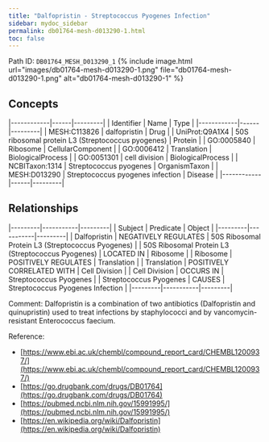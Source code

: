 ```yaml
---
title: "Dalfopristin - Streptococcus Pyogenes Infection"
sidebar: mydoc_sidebar
permalink: db01764-mesh-d013290-1.html
toc: false 
---
```



Path ID: `DB01764_MESH_D013290_1`
{% include image.html url="images/db01764-mesh-d013290-1.png" file="db01764-mesh-d013290-1.png" alt="db01764-mesh-d013290-1" %}

## Concepts

|------------|------|---------|
| Identifier | Name | Type    |
|------------|------|---------|
| MESH:C113826 | dalfopristin | Drug |
| UniProt:Q9A1X4 | 50S ribosomal protein L3 (Streptococcus pyogenes) | Protein |
| GO:0005840 | Ribosome | CellularComponent |
| GO:0006412 | Translation | BiologicalProcess |
| GO:0051301 | cell division | BiologicalProcess |
| NCBITaxon:1314 | Streptococcus pyogenes | OrganismTaxon |
| MESH:D013290 | Streptococcus pyogenes infection | Disease |
|------------|------|---------|

## Relationships

|---------|-----------|---------|
| Subject | Predicate | Object  |
|---------|-----------|---------|
| Dalfopristin | NEGATIVELY REGULATES | 50S Ribosomal Protein L3 (Streptococcus Pyogenes) |
| 50S Ribosomal Protein L3 (Streptococcus Pyogenes) | LOCATED IN | Ribosome |
| Ribosome | POSITIVELY REGULATES | Translation |
| Translation | POSITIVELY CORRELATED WITH | Cell Division |
| Cell Division | OCCURS IN | Streptococcus Pyogenes |
| Streptococcus Pyogenes | CAUSES | Streptococcus Pyogenes Infection |
|---------|-----------|---------|

Comment: Dalfopristin is a combination of two antibiotics (Dalfopristin and quinupristin) used to treat infections by staphylococci and by vancomycin-resistant Enterococcus faecium.

Reference: 
  - [https://www.ebi.ac.uk/chembl/compound_report_card/CHEMBL1200937/](https://www.ebi.ac.uk/chembl/compound_report_card/CHEMBL1200937/)
  - [https://go.drugbank.com/drugs/DB01764](https://go.drugbank.com/drugs/DB01764)
  - [https://pubmed.ncbi.nlm.nih.gov/15991995/](https://pubmed.ncbi.nlm.nih.gov/15991995/)
  - [https://en.wikipedia.org/wiki/Dalfopristin](https://en.wikipedia.org/wiki/Dalfopristin)
